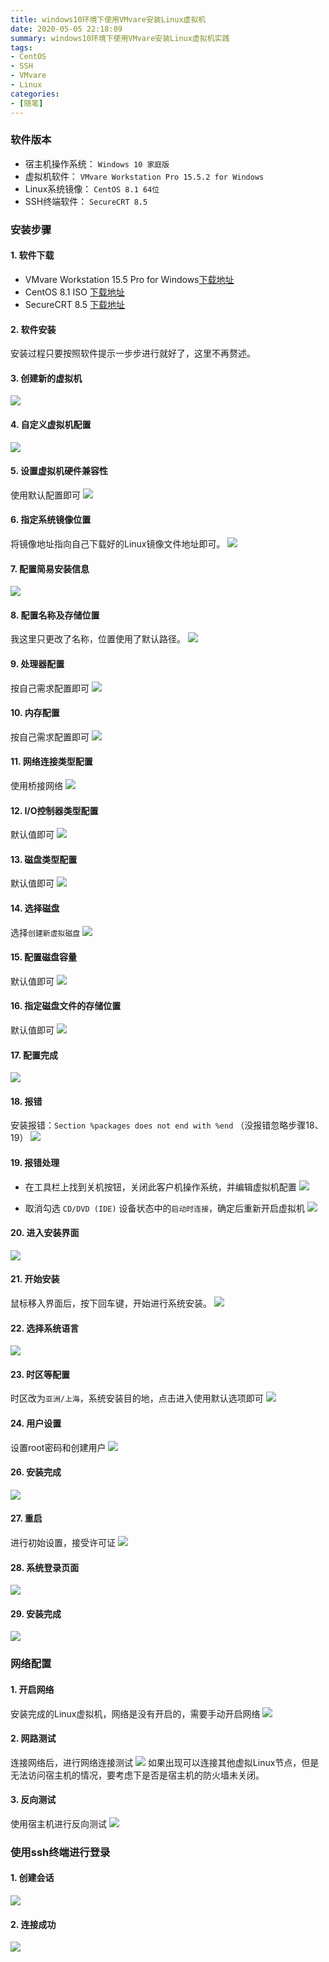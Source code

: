 ```yaml
---
title: windows10环境下使用VMvare安装Linux虚拟机
date: 2020-05-05 22:18:09
summary: windows10环境下使用VMvare安装Linux虚拟机实践
tags:
- CentOS
- SSH
- VMvare
- Linux
categories:
- [随笔]
---
```


### 软件版本
- 宿主机操作系统： `Windows 10 家庭版`
- 虚拟机软件： `VMvare Workstation Pro 15.5.2 for Windows`
- Linux系统镜像： `CentOS 8.1 64位`
- SSH终端软件： `SecureCRT 8.5`

### 安装步骤
#### 1. 软件下载 
- VMvare Workstation 15.5 Pro for Windows[下载地址](https://www.vmware.com/cn/products/workstation-pro/workstation-pro-evaluation.html)
- CentOS 8.1 ISO [下载地址](http://isoredirect.centos.org/centos/8/isos/x86_64/CentOS-8.1.1911-x86_64-dvd1.iso)
- SecureCRT 8.5 [下载地址](https://www.vandyke.com/cgi-bin/releases.php?product=securecrt)

#### 2. 软件安装 
安装过程只要按照软件提示一步步进行就好了，这里不再赘述。

#### 3. 创建新的虚拟机
![](https://fastly.jsdelivr.net/gh/Snail-Lu/imageGalleries/gh-pages/2021-10/vmvare//1610029-20200505212506641-397719604.png)

#### 4. 自定义虚拟机配置
![](https://fastly.jsdelivr.net/gh/Snail-Lu/imageGalleries/gh-pages/2021-10/vmvare//1610029-20200505212559842-1450751586.png)

#### 5. 设置虚拟机硬件兼容性
使用默认配置即可
![](https://fastly.jsdelivr.net/gh/Snail-Lu/imageGalleries/gh-pages/2021-10/vmvare//1610029-20200505212725252-930402878.png)

#### 6. 指定系统镜像位置
将镜像地址指向自己下载好的Linux镜像文件地址即可。
![](https://fastly.jsdelivr.net/gh/Snail-Lu/imageGalleries/gh-pages/2021-10/vmvare//1610029-20200505212732317-215440586.png)

#### 7. 配置简易安装信息
![](https://fastly.jsdelivr.net/gh/Snail-Lu/imageGalleries/gh-pages/2021-10/vmvare//1610029-20200505212732317-215440586.png)
#### 8. 配置名称及存储位置
我这里只更改了名称，位置使用了默认路径。
![](https://fastly.jsdelivr.net/gh/Snail-Lu/imageGalleries/gh-pages/2021-10/vmvare//1610029-20200505212828860-1311874380.png)
#### 9. 处理器配置
按自己需求配置即可
![](https://fastly.jsdelivr.net/gh/Snail-Lu/imageGalleries/gh-pages/2021-10/vmvare//1610029-20200505212836865-1178715123.png)
#### 10. 内存配置
按自己需求配置即可
![](https://fastly.jsdelivr.net/gh/Snail-Lu/imageGalleries/gh-pages/2021-10/vmvare//1610029-20200505212843299-192235076.png)

#### 11. 网络连接类型配置
使用桥接网络
![](https://fastly.jsdelivr.net/gh/Snail-Lu/imageGalleries/gh-pages/2021-10/vmvare//1610029-20200505212849458-1162105469.png)

#### 12. I/O控制器类型配置
默认值即可
![](https://fastly.jsdelivr.net/gh/Snail-Lu/imageGalleries/gh-pages/2021-10/vmvare//1610029-20200505212906347-597953643.png)

#### 13. 磁盘类型配置
默认值即可
![](https://fastly.jsdelivr.net/gh/Snail-Lu/imageGalleries/gh-pages/2021-10/vmvare//1610029-20200505212912251-1756270358.png)

#### 14. 选择磁盘
选择`创建新虚拟磁盘`
![](https://fastly.jsdelivr.net/gh/Snail-Lu/imageGalleries/gh-pages/2021-10/vmvare//1610029-20200505212919164-1840071717.png)

#### 15. 配置磁盘容量
默认值即可
![](https://fastly.jsdelivr.net/gh/Snail-Lu/imageGalleries/gh-pages/2021-10/vmvare//1610029-20200505212925809-1498233658.png)

#### 16. 指定磁盘文件的存储位置
默认值即可
![](https://fastly.jsdelivr.net/gh/Snail-Lu/imageGalleries/gh-pages/2021-10/vmvare//1610029-20200505213003452-6980476.png)

#### 17. 配置完成
![](https://fastly.jsdelivr.net/gh/Snail-Lu/imageGalleries/gh-pages/2021-10/vmvare//1610029-20200505213010534-2034553820.png)

#### 18. 报错
安装报错：`Section %packages does not end with %end` （没报错忽略步骤18、19）
![](https://fastly.jsdelivr.net/gh/Snail-Lu/imageGalleries/gh-pages/2021-10/vmvare//1610029-20200505213018507-1966327036.png)

#### 19. 报错处理
- 在工具栏上找到关机按钮，关闭此客户机操作系统，并编辑虚拟机配置
![](https://fastly.jsdelivr.net/gh/Snail-Lu/imageGalleries/gh-pages/2021-10/vmvare//1610029-20200505213046470-405745597.png)

- 取消勾选 `CD/DVD (IDE)` 设备状态中的`启动时连接`，确定后重新开启虚拟机
![](https://fastly.jsdelivr.net/gh/Snail-Lu/imageGalleries/gh-pages/2021-10/vmvare//1610029-20200505213101105-138428487.png)

#### 20. 进入安装界面
![](https://fastly.jsdelivr.net/gh/Snail-Lu/imageGalleries/gh-pages/2021-10/vmvare//1610029-20200505213112187-664525513.png)

#### 21. 开始安装
鼠标移入界面后，按下回车键，开始进行系统安装。
![](https://fastly.jsdelivr.net/gh/Snail-Lu/imageGalleries/gh-pages/2021-10/vmvare//1610029-20200505213117491-1328763925.png)

#### 22. 选择系统语言
![](https://fastly.jsdelivr.net/gh/Snail-Lu/imageGalleries/gh-pages/2021-10/vmvare//1610029-20200505213133872-562760715.png)

#### 23. 时区等配置
时区改为`亚洲/上海`，系统安装目的地，点击进入使用默认选项即可
![](https://fastly.jsdelivr.net/gh/Snail-Lu/imageGalleries/gh-pages/2021-10/vmvare//1610029-20200505213140649-1837353948.png)

#### 24. 用户设置
设置root密码和创建用户
![](https://fastly.jsdelivr.net/gh/Snail-Lu/imageGalleries/gh-pages/2021-10/vmvare//1610029-20200505213150367-1079272039.png)

#### 26. 安装完成
![](https://fastly.jsdelivr.net/gh/Snail-Lu/imageGalleries/gh-pages/2021-10/vmvare//1610029-20200505213200301-1125335387.png)

#### 27. 重启
进行初始设置，接受许可证
![](https://fastly.jsdelivr.net/gh/Snail-Lu/imageGalleries/gh-pages/2021-10/vmvare//1610029-20200505213220095-426658966.png)

#### 28. 系统登录页面
![](https://fastly.jsdelivr.net/gh/Snail-Lu/imageGalleries/gh-pages/2021-10/vmvare//1610029-20200505213227530-753033842.png)

#### 29. 安装完成
![](https://fastly.jsdelivr.net/gh/Snail-Lu/imageGalleries/gh-pages/2021-10/vmvare//1610029-20200505213236031-715559728.png)

### 网络配置
#### 1. 开启网络
安装完成的Linux虚拟机，网络是没有开启的，需要手动开启网络
![](https://fastly.jsdelivr.net/gh/Snail-Lu/imageGalleries/gh-pages/2021-10/vmvare//1610029-20200505213254874-1541423838.png)

#### 2. 网路测试
连接网络后，进行网络连接测试
![](https://fastly.jsdelivr.net/gh/Snail-Lu/imageGalleries/gh-pages/2021-10/vmvare//1610029-20200505213300197-149747629.png)
如果出现可以连接其他虚拟Linux节点，但是无法访问宿主机的情况，要考虑下是否是宿主机的防火墙未关闭。

#### 3. 反向测试
使用宿主机进行反向测试
![](https://fastly.jsdelivr.net/gh/Snail-Lu/imageGalleries/gh-pages/2021-10/vmvare//1610029-20200505213307774-533253695.png)

### 使用ssh终端进行登录
#### 1. 创建会话
![](https://fastly.jsdelivr.net/gh/Snail-Lu/imageGalleries/gh-pages/2021-10/vmvare//1610029-20200505213314073-257092472.png)

#### 2. 连接成功
![](https://fastly.jsdelivr.net/gh/Snail-Lu/imageGalleries/gh-pages/2021-10/vmvare//1610029-20200505213328869-1764961625.png)
